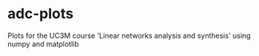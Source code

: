 # adc-plots

Plots for the UC3M course 'Linear networks analysis and synthesis' using numpy and matplotlib
